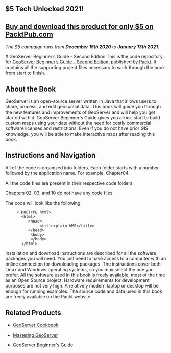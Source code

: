 ## $5 Tech Unlocked 2021!
[Buy and download this product for only $5 on PacktPub.com](https://www.packtpub.com/)
-----
*The $5 campaign         runs from __December 15th 2020__ to __January 13th 2021.__*

﻿# GeoServer Beginner’s Guide - Second Edition
This is the code repository for [GeoServer Beginner’s Guide - Second Edition](https://www.packtpub.com/application-development/geoserver-beginner’s-guide-second-edition?utm_source=github&utm_medium=repository&utm_campaign=9781788297370), published by [Packt](https://www.packtpub.com/?utm_source=github). It contains all the supporting project files necessary to work through the book from start to finish.
## About the Book
GeoServer is an open-source server written in Java that allows users to share, process, and edit geospatial data. This book will guide you through the new features and improvements of GeoServer and will help you get started with it. GeoServer Beginner's Guide gives you a kick-start to build custom maps using your data without the need for costly commercial software licenses and restrictions. Even if you do not have prior GIS knowledge, you will be able to make interactive maps after reading this book.


## Instructions and Navigation
All of the code is organized into folders. Each folder starts with a number followed by the application name. For example, Chapter04.

All the code files are present in their respective code folders.

Chapters 02, 03, and 10 do not have any code files.


The code will look like the following:
```
     <!DOCTYPE html> 
       <html> 
          <head> 
               <title>plain WMS</title> 
          </head> 
           <body> 
           </body> 
       </html>
```

Installation and download instructions are described for all the software packages you will need. You just need to have access to a computer with an online connection for downloading packages. The instructions cover both Linux and Windows operating systems, so you may select the one you prefer. All the software used in this book is freely available, most of the time as an Open Source project. Hardware requirements for development purposes are not very high. A relatively modern laptop or desktop will be enough for running examples. The source code and data used in this book are freely available on the Packt website.

## Related Products
* [GeoServer Cookbook](https://www.packtpub.com/application-development/geoserver-cookbook?utm_source=github&utm_medium=repository&utm_campaign=9781783289615)

* [Mastering GeoServer](https://www.packtpub.com/networking-and-servers/mastering-geoserver?utm_source=github&utm_medium=repository&utm_campaign=9781783287697)

* [GeoServer Beginner's Guide](https://www.packtpub.com/application-development/geoserver-beginner’s-guide?utm_source=github&utm_medium=repository&utm_campaign=9781849516686)


